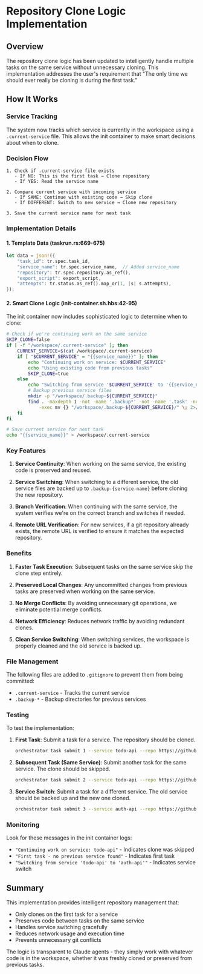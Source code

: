 # Repository Clone Logic Implementation

## Overview

The repository clone logic has been updated to intelligently handle multiple tasks on the same service without unnecessary cloning. This implementation addresses the user's requirement that "The only time we should ever really be cloning is during the first task."

## How It Works

### Service Tracking

The system now tracks which service is currently in the workspace using a `.current-service` file. This allows the init container to make smart decisions about when to clone.

### Decision Flow

```
1. Check if .current-service file exists
   - If NO: This is the first task → Clone repository
   - If YES: Read the service name
     
2. Compare current service with incoming service
   - If SAME: Continue with existing code → Skip clone
   - If DIFFERENT: Switch to new service → Clone new repository

3. Save the current service name for next task
```

### Implementation Details

#### 1. Template Data (taskrun.rs:669-675)
```rust
let data = json!({
    "task_id": tr.spec.task_id,
    "service_name": tr.spec.service_name,  // Added service_name
    "repository": tr.spec.repository.as_ref(),
    "export_script": export_script,
    "attempts": tr.status.as_ref().map_or(1, |s| s.attempts),
});
```

#### 2. Smart Clone Logic (init-container.sh.hbs:42-95)
The init container now includes sophisticated logic to determine when to clone:

```bash
# Check if we're continuing work on the same service
SKIP_CLONE=false
if [ -f "/workspace/.current-service" ]; then
    CURRENT_SERVICE=$(cat /workspace/.current-service)
    if [ "$CURRENT_SERVICE" = "{{service_name}}" ]; then
        echo "Continuing work on service: $CURRENT_SERVICE"
        echo "Using existing code from previous tasks"
        SKIP_CLONE=true
    else
        echo "Switching from service '$CURRENT_SERVICE' to '{{service_name}}'"
        # Backup previous service files
        mkdir -p "/workspace/.backup-${CURRENT_SERVICE}"
        find . -maxdepth 1 -not -name '.backup*' -not -name '.task' -not -name '.' \
            -exec mv {} "/workspace/.backup-${CURRENT_SERVICE}/" \; 2>/dev/null || true
    fi
fi

# Save current service for next task
echo "{{service_name}}" > /workspace/.current-service
```

### Key Features

1. **Service Continuity**: When working on the same service, the existing code is preserved and reused.

2. **Service Switching**: When switching to a different service, the old service files are backed up to `.backup-{service-name}` before cloning the new repository.

3. **Branch Verification**: When continuing with the same service, the system verifies we're on the correct branch and switches if needed.

4. **Remote URL Verification**: For new services, if a git repository already exists, the remote URL is verified to ensure it matches the expected repository.

### Benefits

1. **Faster Task Execution**: Subsequent tasks on the same service skip the clone step entirely.

2. **Preserved Local Changes**: Any uncommitted changes from previous tasks are preserved when working on the same service.

3. **No Merge Conflicts**: By avoiding unnecessary git operations, we eliminate potential merge conflicts.

4. **Network Efficiency**: Reduces network traffic by avoiding redundant clones.

5. **Clean Service Switching**: When switching services, the workspace is properly cleaned and the old service is backed up.

### File Management

The following files are added to `.gitignore` to prevent them from being committed:
- `.current-service` - Tracks the current service
- `.backup-*` - Backup directories for previous services

### Testing

To test the implementation:

1. **First Task**: Submit a task for a service. The repository should be cloned.
   ```bash
   orchestrator task submit 1 --service todo-api --repo https://github.com/org/todo-api
   ```

2. **Subsequent Task (Same Service)**: Submit another task for the same service. The clone should be skipped.
   ```bash
   orchestrator task submit 2 --service todo-api --repo https://github.com/org/todo-api
   ```

3. **Service Switch**: Submit a task for a different service. The old service should be backed up and the new one cloned.
   ```bash
   orchestrator task submit 3 --service auth-api --repo https://github.com/org/auth-api
   ```

### Monitoring

Look for these messages in the init container logs:

- `"Continuing work on service: todo-api"` - Indicates clone was skipped
- `"First task - no previous service found"` - Indicates first task
- `"Switching from service 'todo-api' to 'auth-api'"` - Indicates service switch

## Summary

This implementation provides intelligent repository management that:
- Only clones on the first task for a service
- Preserves code between tasks on the same service
- Handles service switching gracefully
- Reduces network usage and execution time
- Prevents unnecessary git conflicts

The logic is transparent to Claude agents - they simply work with whatever code is in the workspace, whether it was freshly cloned or preserved from previous tasks.
